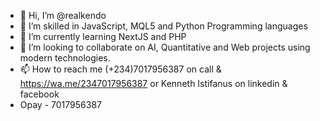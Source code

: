 - 👋 Hi, I’m @realkendo
- 👀 I’m skilled in JavaScript, MQL5 and Python Programming languages 
- 🌱 I’m currently learning NextJS and PHP
- 💞️ I’m looking to collaborate on AI, Quantitative and Web projects using modern technologies.
- 📫 How to reach me (+234)7017956387 on call & https://wa.me/2347017956387 or Kenneth Istifanus on linkedin & facebook
- Opay - 7017956387

<!---
realkendo/realkendo is a ✨ special ✨ repository because its `README.md` (this file) appears on your GitHub profile.
You can click the Preview link to take a look at your changes.
--->
